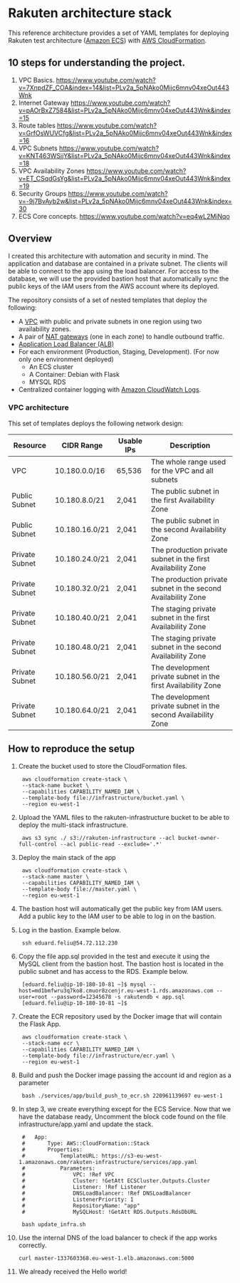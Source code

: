 
# Rakuten architecture stack

This reference architecture provides a set of YAML templates for deploying Rakuten test architecture ([Amazon ECS](http://docs.aws.amazon.com/AmazonECS/latest/developerguide/Welcome.html)) with [AWS CloudFormation](https://aws.amazon.com/cloudformation/).

## 10 steps for understanding the project.
1. VPC Basics. https://www.youtube.com/watch?v=7XnpdZF_COA&index=14&list=PLv2a_5pNAko0Mijc6mnv04xeOut443Wnk
2. Internet Gateway https://www.youtube.com/watch?v=pAOrBxZ7584&list=PLv2a_5pNAko0Mijc6mnv04xeOut443Wnk&index=15
3. Route tables https://www.youtube.com/watch?v=GrfOsWUVCfg&list=PLv2a_5pNAko0Mijc6mnv04xeOut443Wnk&index=16
4. VPC Subnets https://www.youtube.com/watch?v=KNT463WSjjY&list=PLv2a_5pNAko0Mijc6mnv04xeOut443Wnk&index=18
5. VPC Availability Zones https://www.youtube.com/watch?v=ET_CSqdGsYg&list=PLv2a_5pNAko0Mijc6mnv04xeOut443Wnk&index=19
6. Security Groups https://www.youtube.com/watch?v=-9j7BvAyb2w&list=PLv2a_5pNAko0Mijc6mnv04xeOut443Wnk&index=30
7. ECS Core concepts. https://www.youtube.com/watch?v=eq4wL2MiNqo


## Overview

 I created this architecture with automation and security in mind. The application and database are contained in a private subnet. The clients will be able to connect to the app using the load balancer. For access to the database, we will use the provided bastion host that automatically sync the public keys of the IAM users from the AWS account where its deployed.

The repository consists of a set of nested templates that deploy the following:

 - A [VPC](http://docs.aws.amazon.com/AmazonVPC/latest/UserGuide/VPC_Introduction.html) with public and private subnets in one region using two availability zones.
 - A pair of [NAT gateways](http://docs.aws.amazon.com/AmazonVPC/latest/UserGuide/vpc-nat-gateway.html) (one in each zone) to handle outbound traffic.
 - [Application Load Balancer (ALB)](https://aws.amazon.com/elasticloadbalancing/applicationloadbalancer/)
 - For each environment (Production, Staging, Development). (For now only one environment deployed)
     - An ECS cluster
     - A Container: Debian with Flask
     -  MYSQL RDS
 - Centralized container logging with [Amazon CloudWatch Logs](http://docs.aws.amazon.com/AmazonCloudWatch/latest/logs/WhatIsCloudWatchLogs.html).


### VPC architecture

This set of templates deploys the following network design:

| Resource | CIDR Range | Usable IPs | Description |
| --- | --- | --- | --- |
| VPC | 10.180.0.0/16 | 65,536 | The whole range used for the VPC and all subnets |
| Public Subnet | 10.180.8.0/21 | 2,041 | The public subnet in the first Availability Zone |
| Public Subnet | 10.180.16.0/21 | 2,041 | The public subnet in the second Availability Zone |
| Private Subnet | 10.180.24.0/21 | 2,041 | The production private subnet in the first Availability Zone |
| Private Subnet | 10.180.32.0/21 | 2,041 | The production private subnet in the second Availability Zone |
| Private Subnet | 10.180.40.0/21 | 2,041 | The staging private subnet in the first Availability Zone |
| Private Subnet | 10.180.48.0/21 | 2,041 | The staging private subnet in the second Availability Zone |
| Private Subnet | 10.180.56.0/21 | 2,041 | The development private subnet in the first Availability Zone |
| Private Subnet | 10.180.64.0/21 | 2,041 | The development private subnet in the second Availability Zone |


## How to reproduce the setup

1. Create the bucket used to store the CloudFormation files.

        aws cloudformation create-stack \
        --stack-name bucket \
        --capabilities CAPABILITY_NAMED_IAM \
        --template-body file://infrastructure/bucket.yaml \
        --region eu-west-1  

2. Upload the YAML files to the rakuten-infrastructure bucket to be able to deploy the multi-stack infrastructure.

        aws s3 sync ./ s3://rakuten-infrastructure --acl bucket-owner-full-control --acl public-read --exclude='.*'

3. Deploy the main stack of the app

        aws cloudformation create-stack \
        --stack-name master \
        --capabilities CAPABILITY_NAMED_IAM \
        --template-body file://master.yaml \
        --region eu-west-1 

4. The bastion host will automatically get the public key from IAM users. Add a public key to the IAM user to be able to log in on the bastion.

5. Log in the bastion. Example below.

        ssh eduard.feliu@54.72.112.230

6. Copy the file app.sql provided in the test and execute it using the MySQL client from the bastion host. The bastion host is located in the public subnet and has access to the RDS. Example below.

        [eduard.feliu@ip-10-180-10-81 ~]$ mysql --host=md1bmfwru3q7ko8.cmuor8zcenjr.eu-west-1.rds.amazonaws.com --user=root --password=12345678 -s rakutendb < app.sql
        [eduard.feliu@ip-10-180-10-81 ~]$


7. Create the ECR repository used by the Docker image that will contain the Flask App.

        aws cloudformation create-stack \
        --stack-name ecr \
        --capabilities CAPABILITY_NAMED_IAM \
        --template-body file://infrastructure/ecr.yaml \
        --region eu-west-1

8. Build and push the Docker image passing the account id and region as a parameter

        bash ./services/app/build_push_to_ecr.sh 220961139697 eu-west-1


9. In step 3, we create everything except for the ECS Service. Now that we have the database ready, Uncomment the block code found on the file infrastructure/app.yaml and update the stack.

        #   App:
        #       Type: AWS::CloudFormation::Stack
        #       Properties:
        #           TemplateURL: https://s3-eu-west-1.amazonaws.com/rakuten-infrastructure/services/app.yaml
        #           Parameters:
        #               VPC: !Ref VPC
        #               Cluster: !GetAtt ECSCluster.Outputs.Cluster
        #               Listener: !Ref Listener
        #               DNSLoadBalancer: !Ref DNSLoadBalancer
        #               ListenerPriority: 1
        #               RepositoryName: "app"
        #               MySQLHost: !GetAtt RDS.Outputs.RdsDbURL

        bash update_infra.sh

11. Use the internal DNS of the load balancer to check if the app works correctly.

        curl master-1337603368.eu-west-1.elb.amazonaws.com:5000

12. We already received the Hello world!

